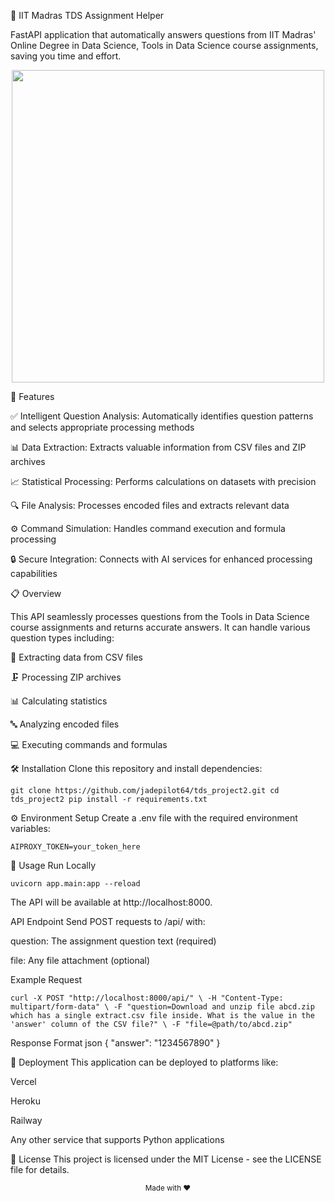🧠 IIT Madras TDS Assignment Helper

FastAPI application that automatically answers questions from IIT Madras' Online Degree in Data Science, Tools in Data Science course assignments, saving you time and effort.

<p align="center"> <img src="https://user-images.githubusercontent.com/74038190/212257468-1e9a91c1-b626-4baa-b15d-5c385dfa7ed2.gif" width="500"> </p>

🚀 Features

✅ Intelligent Question Analysis: Automatically identifies question patterns and selects appropriate processing methods

📊 Data Extraction: Extracts valuable information from CSV files and ZIP archives

📈 Statistical Processing: Performs calculations on datasets with precision

🔍 File Analysis: Processes encoded files and extracts relevant data

⚙️ Command Simulation: Handles command execution and formula processing

🔒 Secure Integration: Connects with AI services for enhanced processing capabilities

📋 Overview

This API seamlessly processes questions from the Tools in Data Science course assignments and returns accurate answers. It can handle various question types including:

📁 Extracting data from CSV files

🗜️ Processing ZIP archives

📊 Calculating statistics

🔤 Analyzing encoded files

💻 Executing commands and formulas

🛠️ Installation
Clone this repository and install dependencies:


`git clone https://github.com/jadepilot64/tds_project2.git
cd tds_project2
pip install -r requirements.txt`

⚙️ Environment Setup
Create a .env file with the required environment variables:


`AIPROXY_TOKEN=your_token_here`

📝 Usage
Run Locally


`uvicorn app.main:app --reload`

The API will be available at http://localhost:8000.

API Endpoint
Send POST requests to /api/ with:

question: The assignment question text (required)

file: Any file attachment (optional)

Example Request

`curl -X POST "http://localhost:8000/api/" \
  -H "Content-Type: multipart/form-data" \
  -F "question=Download and unzip file abcd.zip which has a single extract.csv file inside. What is the value in the 'answer' column of the CSV file?" \
  -F "file=@path/to/abcd.zip"`
  
Response Format
json
{
  "answer": "1234567890"
}

🚀 Deployment
This application can be deployed to platforms like:

Vercel

Heroku

Railway

Any other service that supports Python applications

📄 License
This project is licensed under the MIT License - see the LICENSE file for details.

<p align="center"> <sub>Made with ❤️</sub> </p>
